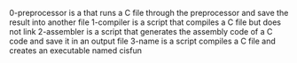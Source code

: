 0-preprocessor is a that runs a C file through the preprocessor and save the result into another file
1-compiler is a script that compiles a C file but does not link
2-assembler is a script that generates the assembly code of a C code and save it in an output file
3-name is a script compiles a C file and creates an executable named cisfun
